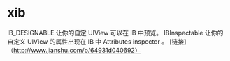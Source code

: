 # xib

IB_DESIGNABLE 让你的自定 UIView 可以在 IB 中预览。
IBInspectable 让你的自定义 UIView 的属性出现在 IB 中 Attributes inspector 。
[链接]（http://www.jianshu.com/p/64931d040692）